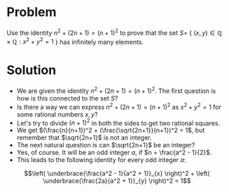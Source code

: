 # Problem 

Use the identity $n^2+(2 n+1)=(n+1)^2$ to prove that the set  $S=$ { $(x, y) \in \mathbb{Q} \times \mathbb{Q}: x^2+y^2=1$ } has infinitely many elements.

# Solution

* We are given the identity $n^2+(2 n+1)=(n+1)^2$. The first question is how is this connected to the set $S$?
* Is there a way we can express $n^2+(2n+1)=(n+1)^2$ as $x^2 + y^2 = 1$ for some rational numbers $x,y$?
* Let's try to divide $(n+1)^2$ in both the sides to get two rational squares.
* We get $(\frac{n}{n+1})^2 + (\frac{\sqrt{2n+1}}{n+1})^2 = 1$, but remember that $\sqrt{2n+1}$ is not an integer.
* The next natural question is can $\sqrt{2n+1}$ be an integer?
* Yes, of course. It will be an odd integer $a$, if $n = \frac{a^2 - 1}{2}$.
* This leads to the following identity for every odd integer $a$:

```math
\left( \underbrace{\frac{a^2 - 1}{a^2 + 1}}_{x} \right)^2 + 
\left( \underbrace{\frac{2a}{a^2 + 1}}_{y} \right)^2 = 1
```
